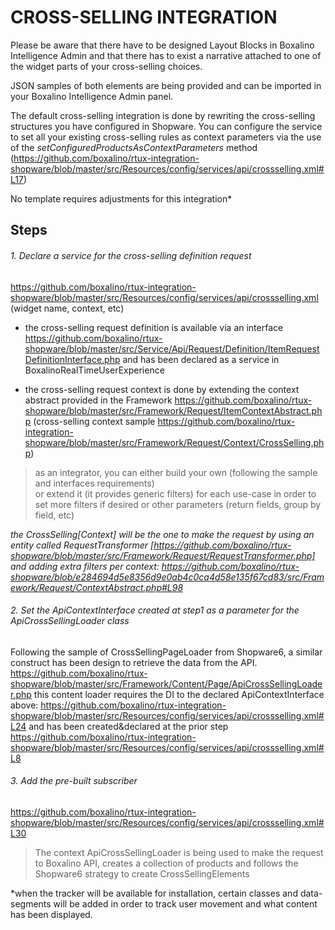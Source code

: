 # CROSS-SELLING INTEGRATION

Please be aware that there have to be designed Layout Blocks in Boxalino Intelligence Admin
and that there has to exist a narrative attached to one of the widget parts of your cross-selling choices.

JSON samples of both elements are being provided and can be imported in your Boxalino Intelligence Admin panel.

The default cross-selling integration is done by rewriting the cross-selling structures you have configured in Shopware.
You can configure the service to set all your existing cross-selling rules as context parameters via the use of the _setConfiguredProductsAsContextParameters_ method
(https://github.com/boxalino/rtux-integration-shopware/blob/master/src/Resources/config/services/api/crossselling.xml#L17)

No template requires adjustments for this integration*

## Steps
 ###### 1. Declare a service for the cross-selling definition request 
https://github.com/boxalino/rtux-integration-shopware/blob/master/src/Resources/config/services/api/crossselling.xml 
(widget name, context, etc)

* the cross-selling request definition is available via an interface 
https://github.com/boxalino/rtux-shopware/blob/master/src/Service/Api/Request/Definition/ItemRequestDefinitionInterface.php
and has been declared as a service in BoxalinoRealTimeUserExperience

* the cross-selling request context is done by extending the context abstract provided in the Framework 
https://github.com/boxalino/rtux-shopware/blob/master/src/Framework/Request/ItemContextAbstract.php
(cross-selling context sample https://github.com/boxalino/rtux-integration-shopware/blob/master/src/Framework/Request/Context/CrossSelling.php)

> as an integrator, you can either build your own (following the sample and interfaces requirements)  
> or extend it (it provides generic filters) for each use-case in order to set more filters if desired or other parameters (return fields, group by field, etc) 

<i>the CrossSelling[Context] will be the one to make the request by using an entity called RequestTransformer 
[https://github.com/boxalino/rtux-shopware/blob/master/src/Framework/Request/RequestTransformer.php] 
and adding extra filters per context: 
https://github.com/boxalino/rtux-shopware/blob/e284694d5e8356d9e0ab4c0ca4d58e135f67cd83/src/Framework/Request/ContextAbstract.php#L98
</i>

###### 2. Set the ApiContextInterface created at step1 as a parameter for the ApiCrossSellingLoader class

Following the sample of CrossSellingPageLoader from Shopware6, a similar construct has been design to retrieve the data from the API.
https://github.com/boxalino/rtux-shopware/blob/master/src/Framework/Content/Page/ApiCrossSellingLoader.php
this content loader requires the DI to the declared ApiContextInterface above: 
https://github.com/boxalino/rtux-integration-shopware/blob/master/src/Resources/config/services/api/crossselling.xml#L24 
and has been created&declared at the prior step https://github.com/boxalino/rtux-integration-shopware/blob/master/src/Resources/config/services/api/crossselling.xml#L8

###### 3. Add the pre-built subscriber

https://github.com/boxalino/rtux-integration-shopware/blob/master/src/Resources/config/services/api/crossselling.xml#L30


> The context ApiCrossSellingLoader is being used to make the request to Boxalino API, creates a collection of products
>and follows the Shopware6 strategy to create CrossSellingElements

*when the tracker will be available for installation, certain classes and data-segments will be added in order to track user movement 
and what content has been displayed.
